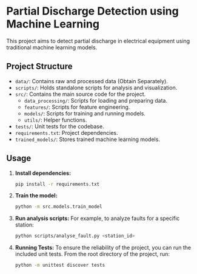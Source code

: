 # Partial Discharge Detection using Machine Learning

This project aims to detect partial discharge in electrical equipment using traditional machine learning models.

## Project Structure

- `data/`: Contains raw and processed data (Obtain Separately).
- `scripts/`: Holds standalone scripts for analysis and visualization.
- `src/`: Contains the main source code for the project.
    - `data_processing/`: Scripts for loading and preparing data.
    - `features/`: Scripts for feature engineering.
    - `models/`: Scripts for training and running models.
    - `utils/`: Helper functions.
- `tests/`: Unit tests for the codebase.
- `requirements.txt`: Project dependencies.
- `trained_models/`: Stores trained machine learning models.

## Usage

1.  **Install dependencies:**
    ```bash
    pip install -r requirements.txt
    ```

2.  **Train the model:**
    ```bash
    python -m src.models.train_model
    ```

3.  **Run analysis scripts:**
    For example, to analyze faults for a specific station:
    ```bash
    python scripts/analyse_fault.py <station_id>
    ```

4.  **Running Tests:**
    To ensure the reliability of the project, you can run the included unit tests. From the root directory of the project, run:
    ```bash
    python -m unittest discover tests
    ```
